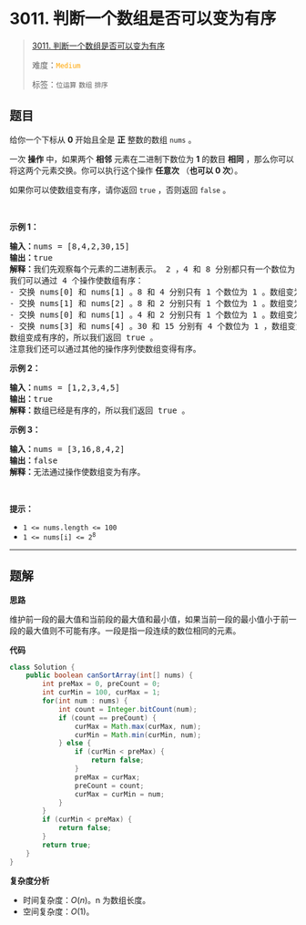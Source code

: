 # 3011. 判断一个数组是否可以变为有序

> [3011. 判断一个数组是否可以变为有序](https://leetcode.cn/problems/find-if-array-can-be-sorted/)
>
> 难度：<font color=orange>`Medium`</font>
>
> 标签：`位运算` `数组` `排序`

## 题目

<p>给你一个下标从 <strong>0</strong>&nbsp;开始且全是 <strong>正</strong>&nbsp;整数的数组&nbsp;<code>nums</code>&nbsp;。</p>

<p>一次 <b>操作</b>&nbsp;中，如果两个 <strong>相邻</strong>&nbsp;元素在二进制下数位为 <strong>1</strong>&nbsp;的数目 <strong>相同</strong>&nbsp;，那么你可以将这两个元素交换。你可以执行这个操作 <strong>任意次</strong>&nbsp;（<strong>也可以 0 次</strong>）。</p>

<p>如果你可以使数组变有序，请你返回&nbsp;<code>true</code> ，否则返回&nbsp;<code>false</code>&nbsp;。</p>

<p>&nbsp;</p>

<p><strong class="example">示例 1：</strong></p>

<pre>
<b>输入：</b>nums = [8,4,2,30,15]
<b>输出：</b>true
<b>解释：</b>我们先观察每个元素的二进制表示。 2 ，4 和 8 分别都只有一个数位为 1 ，分别为 "10" ，"100" 和 "1000" 。15 和 30 分别有 4 个数位为 1 ："1111" 和 "11110" 。
我们可以通过 4 个操作使数组有序：
- 交换 nums[0] 和 nums[1] 。8 和 4 分别只有 1 个数位为 1 。数组变为 [4,8,2,30,15] 。
- 交换 nums[1] 和 nums[2] 。8 和 2 分别只有 1 个数位为 1 。数组变为 [4,2,8,30,15] 。
- 交换 nums[0] 和 nums[1] 。4 和 2 分别只有 1 个数位为 1 。数组变为 [2,4,8,30,15] 。
- 交换 nums[3] 和 nums[4] 。30 和 15 分别有 4 个数位为 1 ，数组变为 [2,4,8,15,30] 。
数组变成有序的，所以我们返回 true 。
注意我们还可以通过其他的操作序列使数组变得有序。
</pre>

<p><strong class="example">示例 2：</strong></p>

<pre>
<b>输入：</b>nums = [1,2,3,4,5]
<b>输出：</b>true
<b>解释：</b>数组已经是有序的，所以我们返回 true 。
</pre>

<p><strong class="example">示例 3：</strong></p>

<pre>
<b>输入：</b>nums = [3,16,8,4,2]
<b>输出：</b>false
<b>解释：</b>无法通过操作使数组变为有序。
</pre>

<p>&nbsp;</p>

<p><strong>提示：</strong></p>

<ul>
	<li><code>1 &lt;= nums.length &lt;= 100</code></li>
	<li><code>1 &lt;= nums[i] &lt;= 2<sup>8</sup></code></li>
</ul>


--------------------

## 题解

**思路**

维护前一段的最大值和当前段的最大值和最小值，如果当前一段的最小值小于前一段的最大值则不可能有序。一段是指一段连续的数位相同的元素。

**代码**

```java
class Solution {
    public boolean canSortArray(int[] nums) {
        int preMax = 0, preCount = 0;
        int curMin = 100, curMax = 1;
        for(int num : nums) {
            int count = Integer.bitCount(num);
            if (count == preCount) {
                curMax = Math.max(curMax, num);
                curMin = Math.min(curMin, num);
            } else {
                if (curMin < preMax) {
                    return false;
                }
                preMax = curMax;
                preCount = count;
                curMax = curMin = num;
            }
        }
        if (curMin < preMax) {
            return false;
        }
        return true;
    }
}
```

**复杂度分析**

- 时间复杂度：$O(n)$。n 为数组长度。
- 空间复杂度：$O(1)$。

